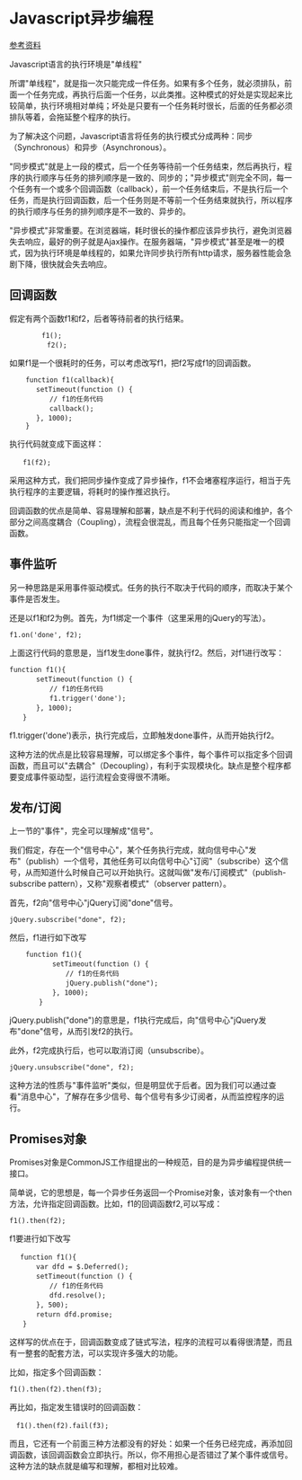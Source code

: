 # Javascript异步编程

[参考资料](http://www.ruanyifeng.com/blog/2012/12/asynchronous%EF%BC%BFjavascript.html)

Javascript语言的执行环境是"单线程"

所谓"单线程"，就是指一次只能完成一件任务。如果有多个任务，就必须排队，前面一个任务完成，再执行后面一个任务，以此类推。这种模式的好处是实现起来比较简单，执行环境相对单纯；坏处是只要有一个任务耗时很长，后面的任务都必须排队等着，会拖延整个程序的执行。

为了解决这个问题，Javascript语言将任务的执行模式分成两种：同步（Synchronous）和异步（Asynchronous）。

"同步模式"就是上一段的模式，后一个任务等待前一个任务结束，然后再执行，程序的执行顺序与任务的排列顺序是一致的、同步的；"异步模式"则完全不同，每一个任务有一个或多个回调函数（callback），前一个任务结束后，不是执行后一个任务，而是执行回调函数，后一个任务则是不等前一个任务结束就执行，所以程序的执行顺序与任务的排列顺序是不一致的、异步的。


"异步模式"非常重要。在浏览器端，耗时很长的操作都应该异步执行，避免浏览器失去响应，最好的例子就是Ajax操作。在服务器端，"异步模式"甚至是唯一的模式，因为执行环境是单线程的，如果允许同步执行所有http请求，服务器性能会急剧下降，很快就会失去响应。


## 回调函数

假定有两个函数f1和f2，后者等待前者的执行结果。

			f1();
	　　		f2();

如果f1是一个很耗时的任务，可以考虑改写f1，把f2写成f1的回调函数。

		function f1(callback){
	　　　　setTimeout(function () {
	　　　　　　// f1的任务代码
	　　　　　　callback();
	　　　　}, 1000);
		}

执行代码就变成下面这样：

	　　f1(f2);

采用这种方式，我们把同步操作变成了异步操作，f1不会堵塞程序运行，相当于先执行程序的主要逻辑，将耗时的操作推迟执行。

回调函数的优点是简单、容易理解和部署，缺点是不利于代码的阅读和维护，各个部分之间高度耦合（Coupling），流程会很混乱，而且每个任务只能指定一个回调函数。


## 事件监听
另一种思路是采用事件驱动模式。任务的执行不取决于代码的顺序，而取决于某个事件是否发生。

还是以f1和f2为例。首先，为f1绑定一个事件（这里采用的jQuery的写法）。

	f1.on('done', f2);

上面这行代码的意思是，当f1发生done事件，就执行f2。然后，对f1进行改写：

	function f1(){
	　　　　setTimeout(function () {
	　　　　　　// f1的任务代码
	　　　　　　f1.trigger('done');
	　　　　}, 1000);
	　　}

f1.trigger('done')表示，执行完成后，立即触发done事件，从而开始执行f2。

这种方法的优点是比较容易理解，可以绑定多个事件，每个事件可以指定多个回调函数，而且可以"去耦合"（Decoupling），有利于实现模块化。缺点是整个程序都要变成事件驱动型，运行流程会变得很不清晰。


## 发布/订阅

上一节的"事件"，完全可以理解成"信号"。

我们假定，存在一个"信号中心"，某个任务执行完成，就向信号中心"发布"（publish）一个信号，其他任务可以向信号中心"订阅"（subscribe）这个信号，从而知道什么时候自己可以开始执行。这就叫做"发布/订阅模式"（publish-subscribe pattern），又称"观察者模式"（observer pattern）。

首先，f2向"信号中心"jQuery订阅"done"信号。

	jQuery.subscribe("done", f2);

然后，f1进行如下改写

		function f1(){
		　　　　setTimeout(function () {
		　　　　　　// f1的任务代码
		　　　　　　jQuery.publish("done");
		　　　　}, 1000);
		　　}

jQuery.publish("done")的意思是，f1执行完成后，向"信号中心"jQuery发布"done"信号，从而引发f2的执行。

此外，f2完成执行后，也可以取消订阅（unsubscribe）。
	
	jQuery.unsubscribe("done", f2);

这种方法的性质与"事件监听"类似，但是明显优于后者。因为我们可以通过查看"消息中心"，了解存在多少信号、每个信号有多少订阅者，从而监控程序的运行。

## Promises对象

Promises对象是CommonJS工作组提出的一种规范，目的是为异步编程提供统一接口。

简单说，它的思想是，每一个异步任务返回一个Promise对象，该对象有一个then方法，允许指定回调函数。比如，f1的回调函数f2,可以写成：

	f1().then(f2);
	
f1要进行如下改写
	
	　 function f1(){
	　　　　var dfd = $.Deferred();
	　　　　setTimeout(function () {
	　　　　　　// f1的任务代码
	　　　　　　dfd.resolve();
	　　　　}, 500);
	　　　　return dfd.promise;
	　　}

这样写的优点在于，回调函数变成了链式写法，程序的流程可以看得很清楚，而且有一整套的配套方法，可以实现许多强大的功能。

比如，指定多个回调函数：

	f1().then(f2).then(f3);

再比如，指定发生错误时的回调函数：

	　f1().then(f2).fail(f3);

而且，它还有一个前面三种方法都没有的好处：如果一个任务已经完成，再添加回调函数，该回调函数会立即执行。所以，你不用担心是否错过了某个事件或信号。这种方法的缺点就是编写和理解，都相对比较难。